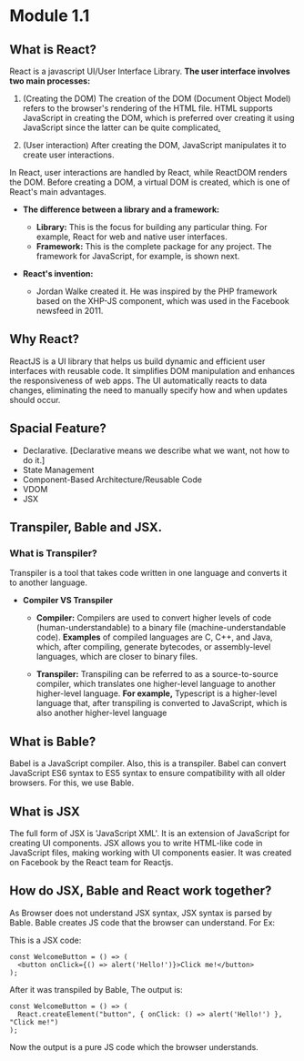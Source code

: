 # Module 1.1

## **What is React?**

React is a javascript UI/User Interface Library. **The user interface involves two main processes:**

1. (Creating the DOM) The creation of the DOM (Document Object Model) refers to the browser's rendering of the HTML file. HTML supports JavaScript in creating the DOM, which is preferred over creating it using JavaScript since the latter can be quite complicated[.](http://2.to)

2. (User interaction) After creating the DOM, JavaScript manipulates it to create user interactions.

In React, user interactions are handled by React, while ReactDOM renders the DOM. Before creating a DOM, a virtual DOM is created, which is one of React's main advantages.

- **The difference between a library and a framework:**
    - **Library:** This is the focus for building any particular thing. For example, React for web and native user interfaces.
    - ****Framework:**** This is the complete package for any project. The framework for JavaScript, for example, is shown next.

- **React's invention:**
    - Jordan Walke created it. He was inspired by the PHP framework based on the XHP-JS component, which was used in the Facebook newsfeed in 2011.

## Why React?

ReactJS is a UI library that helps us build dynamic and efficient user interfaces with reusable code. It simplifies DOM manipulation and enhances the responsiveness of web apps. The UI automatically reacts to data changes, eliminating the need to manually specify how and when updates should occur.

## Spacial Feature?

-   Declarative. [Declarative means we describe what we want, not how to do it.]
-   State Management
-   Component-Based Architecture/Reusable Code
-   VDOM
-   JSX

## Transpiler, Bable and JSX.

### What is Transpiler?

Transpiler is a tool that takes code written in one language and converts it to another language.

- **Compiler VS Transpiler**
    - **Compiler:** Compilers are used to convert higher levels of code (human-understandable) to a binary file (machine-understandable code). **Examples** of compiled languages are C, C++, and Java, which, after compiling, generate bytecodes, or assembly-level languages, which are closer to binary files.
      
    - ************************Transpiler:************************ Transpiling can be referred to as a source-to-source compiler, which translates one higher-level language to another higher-level language. **For example,** Typescript is a higher-level language that, after transpiling is converted to JavaScript, which is also another higher-level language

## What is Bable?

Babel is a JavaScript compiler. Also, this is a transpiler. Babel can convert JavaScript ES6 syntax to ES5 syntax to ensure compatibility with all older browsers. For this, we use Bable.

## What is JSX

The full form of JSX is 'JavaScript XML'. It is an extension of JavaScript for creating UI components. JSX allows you to write HTML-like code in JavaScript files, making working with UI components easier. It was created on Facebook by the React team for Reactjs.

## How do JSX, Bable and React work together?

As Browser does not understand JSX syntax, JSX syntax is parsed by Bable. Bable creates JS code that the browser can understand. For Ex:

This is a JSX code:

```JSX
const WelcomeButton = () => (
  <button onClick={() => alert('Hello!')}>Click me!</button>
);
```

After it was transpiled by Bable, The output is:

```JS
const WelcomeButton = () => (
  React.createElement("button", { onClick: () => alert('Hello!') }, "Click me!")
);
```

Now the output is a pure JS code which the browser understands.
